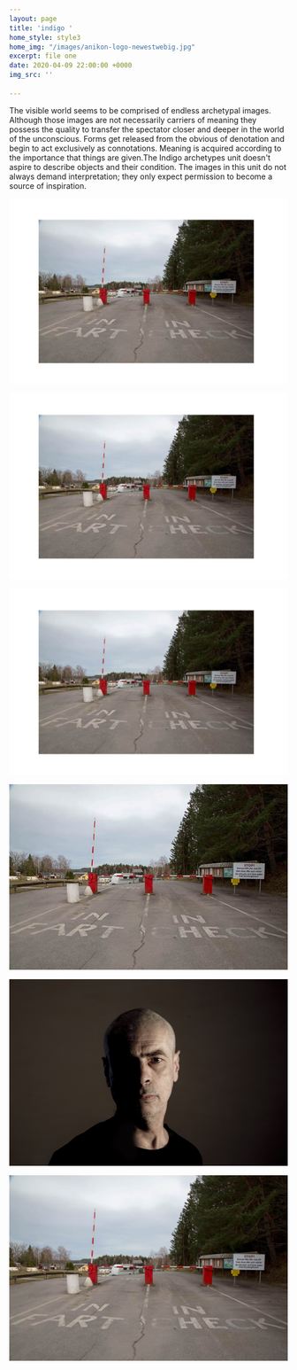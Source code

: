 ```yaml
---
layout: page
title: 'indigo '
home_style: style3
home_img: "/images/anikon-logo-newestwebig.jpg"
excerpt: file one
date: 2020-04-09 22:00:00 +0000
img_src: ''

---
```

The visible world seems to be comprised of endless archetypal images. Although those images are not necessarily carriers of meaning they possess the quality to transfer the spectator closer and deeper in the world of the unconscious. Forms get released from the obvious of denotation and begin to act exclusively as connotations. Meaning is acquired according to the importance that things are given.The Indigo archetypes unit doesn't aspire to describe objects and their condition. The images in this unit do not always demand interpretation; they only expect permission to become a source of inspiration.

![](/images/dokimi.jpg)

![](/images/dokimi.jpg)

![](/images/dokimi.jpg)

![](/images/850_MG_3743.2.jpg)

![](/images/00_MG_3530.jpg)

![](/images/1100_MG_3743.jpg)